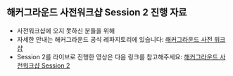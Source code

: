## 해커그라운드 사전워크샵 Session 2 진행 자료

- 사전워크샵에 오지 못하신 분들을 위해
- 자세한 안내는 해커그라운드 공식 레파지토리에 있습니다: [해커그라운드 사전 워크샵](https://github.com/hackersground-kr/workshop)
- Session 2를 라이브로 진행한 영상은 다음 링크를 참고해주세요: [해커그라운드 사전워크샵 Session 2](https://youtu.be/tpT5ATnWEQQ)
